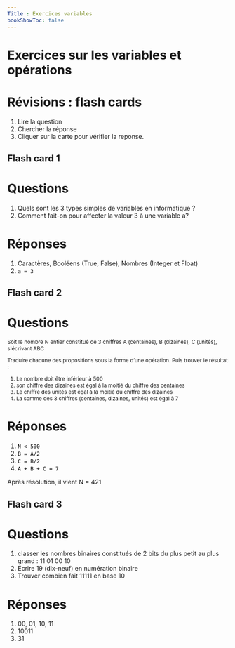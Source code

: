 ```yaml
---
Title : Exercices variables
bookShowToc: false
---
```


# Exercices sur les variables et opérations

# Révisions : flash cards
1. Lire la question
2. Chercher la réponse
3. Cliquer sur la carte pour vérifier la reponse.

## Flash card 1
<div class="flip-card">
  <div class="flip-card-inner">
    <div class="flip-card-front">
      <h1>Questions</h1>
      <ol><li>Quels sont les 3 types simples de variables en informatique ?</li>
        <li>Comment fait-on pour affecter la valeur 3 à une variable a? </li>
      </ol>
    </div>
    <div class="flip-card-back">
      <h1>Réponses</h1>
      <ol><li>Caractères, Booléens (True, False), Nombres (Integer et Float)</li>
        <li><code style="color:black">a = 3</code></li>
      </ol>
    </div>
  </div>
</div>

## Flash card 2
<div class="flip-card">
  <div class="flip-card-inner">
    <div class="flip-card-front">
      <h1>Questions</h1>
      <p style="font-size: 12px">Soit le nombre N entier constitué de 3 chiffres A (centaines), B (dizaines), C (unités), s'écrivant ABC</p>
      <p style="font-size: 12px">Traduire chacune des propositions sous la forme d’une opération. Puis trouver le résultat :</p>
      <ol style="font-size: 12px"><li>Le nombre doit être inférieur à 500</li>
        <li>son chiffre des dizaines est égal à la moitié du chiffre des centaines</li>
        <li>Le chiffre des unités est égal à la moitié du chiffre des dizaines</li>
        <li>La somme des 3 chiffres (centaines, dizaines, unités) est égal à 7</li>
      </ol>
    </div>
    <div class="flip-card-back">
      <h1>Réponses</h1>
      <ol><li><code style="color:black">N < 500</code></li>
        <li><code style="color:black">B = A/2</code></li>
         <li><code style="color:black">C = B/2</code></li>
          <li><code style="color:black">A + B + C = 7</code></li>
      </ol>
      <p>Après résolution, il vient N = 421</p>
    </div>
  </div>
</div>

## Flash card 3


<div class="flip-card">
  <div class="flip-card-inner">
    <div class="flip-card-front">
      <h1>Questions</h1>
      <ol><li>classer les nombres binaires constitués de 2 bits du plus petit au plus grand : 11  01  00  10</li>
        <li>Ecrire 19 (dix-neuf) en numération binaire</li>
        <li>Trouver combien fait  11111 en base 10</li>
      </ol>
    </div>
    <div class="flip-card-back">
      <h1>Réponses</h1>
      <ol><li>00, 01, 10, 11</li>
        <li>10011</li>
        <li>31</li>
      </ol>
    </div>
  </div>
</div>

<script>
  let selector, elems, makeActive;

selector = '.flip-card-inner';

elems = document.querySelectorAll(selector);

makeActive = function () {
    for (let i = 0; i < elems.length; i++)
        elems[i].classList.remove('active');

    this.classList.add('active');
};

for (let i = 0; i < elems.length; i++)
    elems[i].addEventListener('mousedown', makeActive);
</script>
